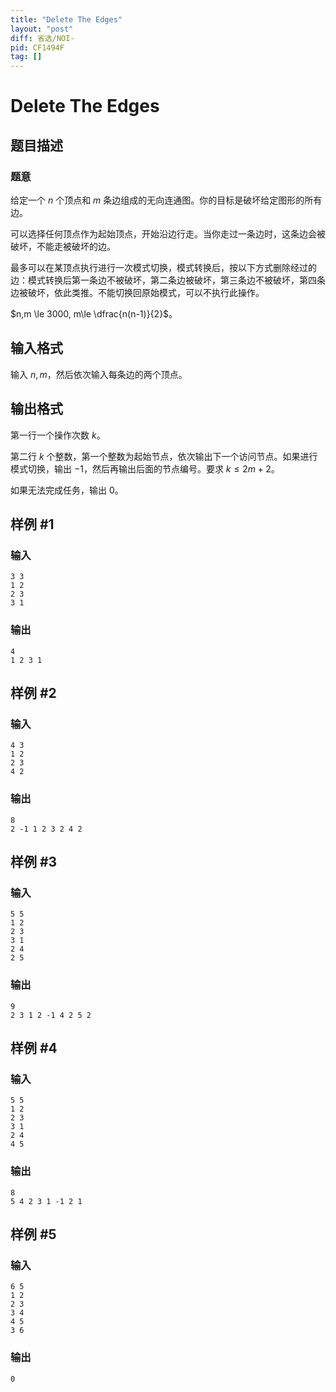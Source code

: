 ```yaml
---
title: "Delete The Edges"
layout: "post"
diff: 省选/NOI-
pid: CF1494F
tag: []
---
```


# Delete The Edges

## 题目描述

### 题意

给定一个 $n$ 个顶点和 $m$ 条边组成的无向连通图。你的目标是破坏给定图形的所有边。

可以选择任何顶点作为起始顶点，开始沿边行走。当你走过一条边时，这条边会被破坏，不能走被破坏的边。

最多可以在某顶点执行进行一次模式切换，模式转换后，按以下方式删除经过的边：模式转换后第一条边不被破坏，第二条边被破坏，第三条边不被破坏，第四条边被破坏，依此类推。不能切换回原始模式，可以不执行此操作。

$n,m \le 3000, m\le \dfrac{n(n-1)}{2}$。

## 输入格式

输入 $n,m$，然后依次输入每条边的两个顶点。

## 输出格式

第一行一个操作次数 $k$。

第二行 $k$ 个整数，第一个整数为起始节点，依次输出下一个访问节点。如果进行模式切换，输出 $-1$，然后再输出后面的节点编号。要求 $k \le 2m+2$。

如果无法完成任务，输出 $0$。

## 样例 #1

### 输入

```
3 3
1 2
2 3
3 1
```

### 输出

```
4
1 2 3 1
```

## 样例 #2

### 输入

```
4 3
1 2
2 3
4 2
```

### 输出

```
8
2 -1 1 2 3 2 4 2
```

## 样例 #3

### 输入

```
5 5
1 2
2 3
3 1
2 4
2 5
```

### 输出

```
9
2 3 1 2 -1 4 2 5 2
```

## 样例 #4

### 输入

```
5 5
1 2
2 3
3 1
2 4
4 5
```

### 输出

```
8
5 4 2 3 1 -1 2 1
```

## 样例 #5

### 输入

```
6 5
1 2
2 3
3 4
4 5
3 6
```

### 输出

```
0
```

